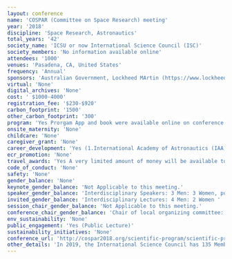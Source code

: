 ```yaml
---
layout: conference 
name: 'COSPAR (Committee on Space Research) meeting'
year: '2018'
discipline: 'Space Research, Astronautics'
total_years: '42'
society_name: 'ICSU or now International Science Council (ISC)'
society_members: 'No information available online'
attendees: '1000'
venues: 'Pasadena, CA, United States'
frequency: 'Annual'
sponsors: 'Australian Government, Lockheed MArtin (https://www.lockheedmartin.com/en-au/index.html), CSIRO, Space UNSW Canberra, INSW Government'
virtual: 'None'
digital_archives: 'None'
cost: ' $1000-4000'
registration_fee: '$230-$920'
carbon_footprint: '1500'
other_carbon_footprint: '300'
program: 'Yes Prorgam App and book were available online on conference website.'
onsite_maternity: 'None'
childcare: 'None'
caregiver_grant: 'None'
career_development: 'Yes (1.International Academy of Astronautics (IAA) Day 2. COSPAR Publishing Connect Workshop: How to Get Published 3. COSPAR Publishing Connect Workshop: How to Review a Manuscript)'
ecr_promotion: 'None'
travel_awards: 'Yes A very limited amount of money will be available to facilitate participation in the 43rd COSPAR Scientific Assembly. Please read the instructions below, and complete if appropriate the application form. Participants of COSPAR Scientific Assemblies are reminded that they should rely on their own national sources to finance travel and living expenses. In exceptional cases partial support, 1200 Euros maximum, may be available to those participants who are unable to obtain sufficient funding. In many cases only some seed money will be provided. Priority for the grants will be given to: scientists under 35 years of age on 1 January 2020 (50percent of available funds will be reserved for this category of applicant),      scientists from developing countries,      scientists from COSPAR member countries in good standing,  To qualify for financial support, the applicant:      must be scheduled to present a paper (poster or oral), of which he/she is the principal author, in one or more of the Assembly scientific events and have submitted, by the deadline for financial support applications, the abstract over the web according to instructions,      must secure most of the required financial support from national sources,      must submit a completed financial support application form to the Main Scientific Organizer of the relevant event, with a copy to the COSPAR Secretariat, by 14 February 2020 (by that date abstracts must be available on the web and should not be attached to the application form; early submission of financial support application forms is strongly encouraged),      must submit proof of age if a scientist under 35 and dated proof of student status showing current enrollment if registering at the student rate, and      is strongly encouraged to submit in a timely manner after the Assembly a manuscript for publication in Advances in Space Research or Life Sciences in Space Research.'
code_of_conduct: 'None'
safety: 'None'
gender_balance: 'None'
keynote_gender_balance: 'Not Applicable to this meeting.'
speaker_gender_balance: 'Interdisciplinary Speakers: 3 Men: 3 Women, public lecturer: 1 Woman '
invited_gender_balance: 'Interdisciplinary Lectures: 4 Men: 2 Women '
session_chair_gender_balance: 'Not Applicable to this meeting.'
conference_chair_gender_balance: 'Chair of local organizing committee: 1 Man co-chair: 1 Woman, Chair of international organizing committee: 1 Man, Scientific Program Committee: 16 Men: 2 Women'
env_sustainability: 'None'
public_engagement: 'Yes (Public Lecture)'
sustainability_initiatives: 'None'
conference_url: 'http://cospar2018.org/scientific-program/scientific-program-and-abstract-submission/'
other_details: 'In 2019, the International Science Council has 135 Member Organizations, 40 Member Unions and Associations, and 30 Affiliated Members.'
---
```

